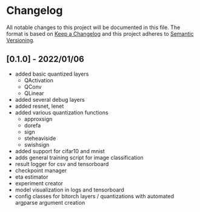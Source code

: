 # Changelog

All notable changes to this project will be documented in this file.
The format is based on [Keep a Changelog](http://keepachangelog.com/) 
and this project adheres to [Semantic Versioning](http://semver.org/).

## [0.1.0] - 2022/01/06

- added basic quantized layers
    - QActivation
    - QConv
    - QLinear
- added several debug layers
- added resnet, lenet
- added various quantization functions
    - approxsign
    - dorefa
    - sign
    - steheaviside
    - swishsign
- added support for cifar10 and mnist
- adds general training script for image classification
- result logger for csv and tensorboard
- checkpoint manager
- eta estimator
- experiment creator
- model visualization in logs and tensorboard
- config classes for bitorch layers / quantizations with automated argparse argument creation
